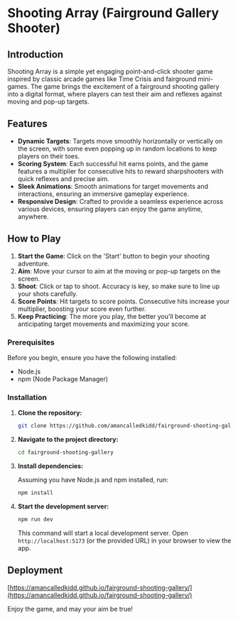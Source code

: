 # Shooting Array (Fairground Gallery Shooter)

## Introduction
Shooting Array is a simple yet engaging point-and-click shooter game inspired by classic arcade games like Time Crisis and fairground mini-games. The game brings the excitement of a fairground shooting gallery into a digital format, where players can test their aim and reflexes against moving and pop-up targets.

## Features
- **Dynamic Targets**: Targets move smoothly horizontally or vertically on the screen, with some even popping up in random locations to keep players on their toes.
- **Scoring System**: Each successful hit earns points, and the game features a multiplier for consecutive hits to reward sharpshooters with quick reflexes and precise aim.
- **Sleek Animations**: Smooth animations for target movements and interactions, ensuring an immersive gameplay experience.
- **Responsive Design**: Crafted to provide a seamless experience across various devices, ensuring players can enjoy the game anytime, anywhere.

## How to Play
1. **Start the Game**: Click on the 'Start' button to begin your shooting adventure.
2. **Aim**: Move your cursor to aim at the moving or pop-up targets on the screen.
3. **Shoot**: Click or tap to shoot. Accuracy is key, so make sure to line up your shots carefully.
4. **Score Points**: Hit targets to score points. Consecutive hits increase your multiplier, boosting your score even further.
5. **Keep Practicing**: The more you play, the better you'll become at anticipating target movements and maximizing your score.

### Prerequisites

Before you begin, ensure you have the following installed:
- Node.js
- npm (Node Package Manager)

### Installation

1. **Clone the repository:**

    ```sh
    git clone https://github.com/amancalledkidd/fairground-shooting-gallery.git
    ```

2. **Navigate to the project directory:**

    ```sh
    cd fairground-shooting-gallery
    ```

3. **Install dependencies:**

    Assuming you have Node.js and npm installed, run:

    ```sh
    npm install
    ```

4. **Start the development server:**

    ```sh
    npm run dev
    ```

    This command will start a local development server. Open `http://localhost:5173` (or the provided URL) in your browser to view the app.

## Deployment

[https://amancalledkidd.github.io/fairground-shooting-gallery/](https://amancalledkidd.github.io/fairground-shooting-gallery/)

Enjoy the game, and may your aim be true!
